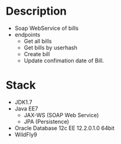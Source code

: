 Description
===============

* Soap WebService of bills
* endpoints
    * Get all bills
    * Get bills by userhash
    * Create bill
    * Update confimation date of Bill.

Stack
========

* JDK1.7
* Java EE7 
    * JAX-WS (SOAP Web Service)
    * JPA (Persistence)
* Oracle Database 12c EE 12.2.0.1.0 64bit
* WildFly9




